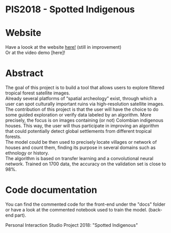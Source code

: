 # PIS2018 - Spotted Indigenous

# Website 
Have a loook at the website [here!](https://borisflu.github.io/PIS2018/) (still in improvement)
<br>Or at the video demo [here]!

# Abstract 
The goal of this project is to build a tool that allows users to explore filtered tropical forest satellite images. 
<br>Already several platforms of “spatial archeology” exist, through which a user can spot culturally important ruins via high-resolution satellite images. 
<br>The contribution of this project is that the user will have the choice to do some guided exploration or verify data labeled by an algorithm. More precisely, the focus is on images containing (or not) Colombian indigenous houses. This way, the user will thus participate in improving an algorithm that could potentially detect global settlements from different tropical forests. 
<br>The model could be then used to precisely locate villages or network of houses and count them, finding its purpose in several domains such as ethnology or history. 
<br>The algorithm is based on transfer learning and a convolutional neural network. Trained on 1700 data, the accuracy on the validation set is close to 98%.

# Code documentation 
You can find the commented code for the front-end under the "docs" folder or have a look at the commented notebook used to train the model. (back-end part).

Personal Interaction Studio Project 2018: "Spotted Indigenous"
